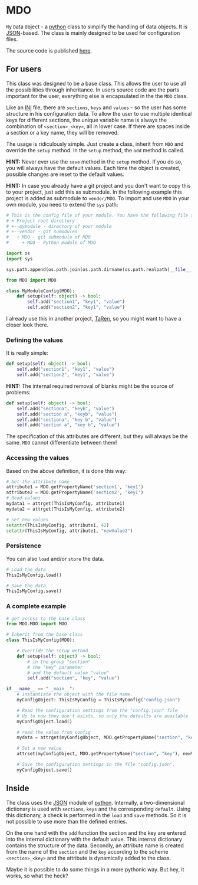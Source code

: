 # MDO

`M`y `D`ata `O`bject - a [python][python] class to simplify the handling of data objects. It is [JSON][json]-based. The class is mainly designed to be used for configuration files.

The source code is published [here][mdo].

## For users

This class was designed to be a base class. This allows the user to use all the possibilities through inheritance. In users source code are the parts important for the user, everything else is encapsulated in the the `MDO` class.

Like an [INI][ini] file, there are `sections`, `keys` and `values` - so the user has some structure in his configuration data. To allow the user to use multiple identical keys for different sections, the unique variable name is always the combination of `<section>_<key>`, all in lower case. If there are spaces inside a section or a key name, they will be removed.

The usage is ridiculously simple. Just create a class, inherit from `MDO` and override the `setup` method. In the `setup` method, the `add` method is called.

**HINT:** Never ever use the `save` method in the `setup` method. If you do so, you will always have the default values. Each time the object is created, possible changes are reset to the default values.

**HINT:** In case you already have a git project and you don't want to copy this to your project, just add this as submodule. In the following example this project is added as submodule to `vendor/MDO`. To import and use `MDO` in your own module, you need to extend the `sys` path:

```python
# This is the config file of your module. You have the following file structure
# + Project root directory
# +--mymodule - directory of your module
# +--vendor - git sumodules
#   + MDO - git submodule of MDO
#     + MDO - Python module of MDO

import os
import sys

sys.path.append(os.path.join(os.path.dirname(os.path.realpath(__file__)), "../vendor/MDO/MDO/"))

from MDO import MDO

class MyModuleConfig(MDO):
    def setup(self: object) -> bool:
        self.add("section1", "key1", "value")
        self.add("section2", "key1", "value")
```

I already use this in another project, [TaRen][taren], so you might want to have a closer look there.

### Defining the values

It is really simple:

```python
def setup(self: object) -> bool:
    self.add("section1", "key1", "value")
    self.add("section2", "key1", "value")
```

**HINT:** The internal required removal of blanks might be the source of problems:

```python
def setup(self: object) -> bool:
    self.add("sectiona", "keyb", "value")
    self.add("section a", "keyb", "value")
    self.add("sectiona", "key b", "value")
    self.add("section a", "key b", "value")
```

The specification of this attributes are different, but they will always be the same. `MDO` cannot differentiate between them!

### Accessing the values

Based on the above definition, it is done this way:

```python
# Get the attribute name
attribute1 = MDO.getPropertyName('section1', 'key1')
attribute2 = MDO.getPropertyName('section2', 'key1')
# Read values
mydata1 = attrget(ThisIsMyConfig, attribute1)
mydata2 = attrget(ThisIsMyConfig, attribute2)

# Set new values
setattr(ThisIsMyConfig, attribute1, 42)
setattr(ThisIsMyConfig, attribute1, "newValue2")
```

### Persistence

You can also `load` and/or `store` the data.

```python
# Load the data
ThisIsMyConfig.load()

# Save the data
ThisIsMyConfig.save()
```

### A complete example

```python
# get access to the base class
from MDO.MDO import MDO

# Inherit from the base class
class ThisIsMyConfig(MDO):

    # Override the setup method
    def setup(self: object) -> bool:
        # in the group "section"
        # the "key" parameter
        # and the default value "value"
        self.add("section", "key", "value")

if __name__ == "__main__":
    # instantiate the object with the file name.
    myConfigObject: ThisIsMyConfig = ThisIsMyConfig("config.json")

    # Read the configuration settings from the "config.json" file
    # Up to now they don't exists, so only the defaults are available
    myConfigObject.load()

    # read the value from config
    mydata = attrget(myConfigObject, MDO.getPropertyName("section", "key"))

    # Set a new value
    attrset(myConfigObject, MDO.getPropertyName("section", "key"), newValue)

    # Save the configuration settings in the file "config.json".
    myConfigObject.save()
```

## Inside

The class uses the [JSON][json] module of [python][python]. Internally, a two-dimensional dictionary is used with `sections`, `keys` and the corresponding `default`. Using this dictionary, a check is performed in the `load` and `save` methods. So it is not possible to use more than the defined entries.

On the one hand with the `add` function the section and the key are entered into the internal dictionary with the default value. This internal dictionary contains the structure of the data. Secondly, an attribute name is created from the name of the `section` and the `key` according to the scheme `<section>_<key>` and the attribute is dynamically added to the class.

Maybe it is possible to do some things in a more pythonic way. But hey, it works, so what the heck?

[ini]: https://en.wikipedia.org/wiki/INI_file
[json]: https://www.json.org/
[mdo]: https://www.github.com/ThirtySomething/MDO
[python]: https://www.python.org/
[taren]: https://github.com/ThirtySomething/TaRen
